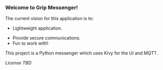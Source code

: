 ### Welcome to Grip Messenger!

The current vision for this application is to:
* Lightweight application.
+ Provide secure communications.
+ Fun to work with!

This project is a Python messenger which uses Kivy for the UI and MQTT.

*License TBD*

